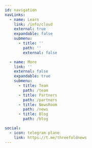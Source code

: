 ```yaml
---
id: navigation
navLinks:
  - name: Learn
    link: /info/cloud
    external: true
    expandable: false
    submenu:
      - title: ''
        path: ''
        external: false

  - name: More
    link: ''
    external: false
    expandable: true
    submenu:
      - title: Team
        path: /team
      - title: Partners
        path: /partners
      - title: NewsRoom
        path: /news
      - title: Blog
        path: /blog

social:
  - icon: telegram-plane
    link: https://t.me/threefoldnews
---
```

